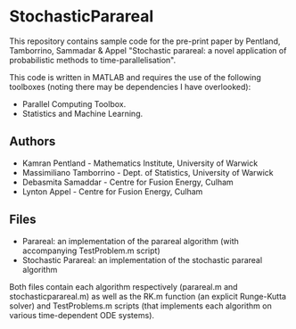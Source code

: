 # StochasticParareal

This repository contains sample code for the pre-print paper by Pentland, Tamborrino, Sammadar & Appel "Stochastic parareal: a novel application of probabilistic methods to time-parallelisation". 

This code is written in MATLAB and requires the use of the following toolboxes (noting there may be dependencies I have overlooked):
* Parallel Computing Toolbox.
* Statistics and Machine Learning.

## Authors

* Kamran Pentland - Mathematics Institute, University of Warwick
* Massimiliano Tamborrino - Dept. of Statistics, University of Warwick
* Debasmita Samaddar - Centre for Fusion Energy, Culham
* Lynton Appel - Centre for Fusion Energy, Culham


## Files
* Parareal: an implementation of the parareal algorithm (with accompanying TestProblem.m script)
* Stochastic Parareal: an implementation of the stochastic parareal algorithm

Both files contain each algorithm respectively (parareal.m and stochasticparareal.m) as well as the RK.m function (an explicit Runge-Kutta solver) and TestProblems.m scripts (that implements each algorithm on various time-dependent ODE systems).



